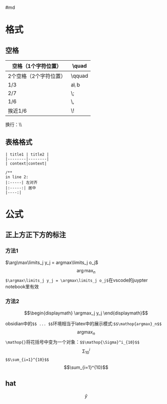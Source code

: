 #md 
# 格式 
## 空格

| 空格（1个字符位置）   | \\quad  |
| ------------ | ------- |
| 2个空格（2个字符位置） | \\qquad |
| 1/3          | a\\ b   |
| 2/7          | \\;     |
| 1/6          | \\,     |
| 挨近1/6        | \\!     |
换行：\\\

## 表格格式
```
| title1 | title2 |
|--------|--------|
| context|context|

/** 
in line 2: 
|:-----| 左对齐
|:-----:| 居中
|----:|
```


# 公式
## 正上方正下方的标注
### 方法1
$\arg\max\limits_j y_j = argmax\limits_j o_j$
$$\arg\max_n$$
`$\argmax\limits_j y_j = \argmax\limits_j o_j$`在vscode的juypter notebook里有效
### 方法2
$$\begin{displaymath}
\argmax_j y_j
\end{displaymath}$$

obsidian中的`$$ ... $$`环境相当于latex中的展示模式:`$$\mathop{argmax}_n$$`
$$\mathop{argmax}_n$$
`\mathop{}`将花括号中变为一个对象：`$$\mathop{\Sigma}^i_{10}$$` 
$$\mathop{\Sigma}^i_{10}$$
`$$\sum_{i=1}^{10}$$`$$\sum_{i=1}^{10}$$
## hat
$$\widehat{y}$$